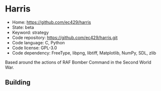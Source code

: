# Harris

- Home: https://github.com/ec429/harris
- State: beta
- Keyword: strategy
- Code repository: https://github.com/ec429/harris.git
- Code language: C, Python
- Code license: GPL-3.0
- Code dependency: FreeType, libpng, libtiff, Matplotlib, NumPy, SDL, zlib

Based around the actions of RAF Bomber Command in the Second World War.

## Building

